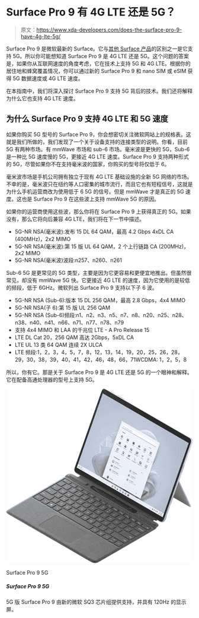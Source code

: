 # Surface Pro 9 有 4G LTE 还是 5G？

> 原文：<https://www.xda-developers.com/does-the-surface-pro-9-have-4g-lte-5g/>

Surface Pro 9 是微软最新的 Surface。它与[其他 Surface 产品](https://www.xda-developers.com/best-microsoft-surface-pcs/)的区别之一是它支持 5G。所以你可能想知道 Surface Pro 9 是 4G LTE 还是 5G。这个问题的答案是，如果你从互联网速度的角度考虑，它在技术上支持 5G 和 4G LTE。根据你的居住地和蜂窝覆盖情况，你可以通过新的 Surface Pro 9 和 nano SIM 或 eSIM 获得 5G 数据速度或 4G LTE 速度。

在本指南中，我们将深入探讨 Surface Pro 9 支持 5G 背后的技术。我们还将解释为什么它也支持 4G LTE 速度。

## 为什么 Surface Pro 9 支持 4G LTE 和 5G 速度

如果你购买 5G 型号的 Surface Pro 9，你会想密切关注微软网站上的规格表。这就是我们所做的，我们发现了一个关于设备支持的连接类型的说明。你看，目前 5G 有两种市场。有 mmWave 市场和 sub-6 市场。毫米波是更快的 5G，Sub-6 是一种比 5G 速度慢的 5G，更接近 4G LTE 速度。Surface Pro 9 支持两种形式的 5G，尽管如果你不在支持毫米波的国家，你购买的型号将仅低于 6。

毫米波市场是手机公司拥有独立于现有 4G LTE 基础设施的全新 5G 网络的市场。不幸的是，毫米波只在纽约等人口密集的城市流行，而且它也有短程信号，这就是为什么手机运营商改为使用低于 6 5G 的信号。但是 mmWave 才是真正的 5G 速度。这也是 Surface Pro 9 在这些波上支持 mmWave 5G 的原因。

如果你的运营商使用这些波，那么你将在 Surface Pro 9 上获得真正的 5G。如果没有，那么它将向后兼容 4G LTE，我们将在下一节中描述。

*   5G-NR NSA(毫米波):发布 15 DL 64 QAM，最高 4.2 Gbps 4xDL CA (400MHz)，2x2 MIMO
*   5G-NR NSA(毫米波):第 15 版 UL 64 QAM，2 个上行链路 CA (200MHz)，2x2 MIMO
*   5G-NR NSA(毫米波)波段:n257、n260、n261

Sub-6 5G 是更常见的 5G 类型，主要是因为它更容易和更便宜地推出。但虽然很常见，却没有 mmWave 5G 快。它更接近 4G LTE 的速度，因为它使用的是较低的频段，低于 6GHz。微软列出 Surface Pro 9 支持以下子 6 波。

*   5G-NR NSA (Sub-6):版本 15 DL 256 QAM，最高 2.8 Gbps，4x4 MIMO
*   5G-NR NSA(子 6):第 15 版 UL 256 QAM
*   5G-NR NSA (Sub-6)频段:n1、n2、n3、n5、n7、n8、n20、n25、n28、n38、n40、n41、n66、n71、n77、n78、n79
*   支持 4x4 MIMO 和 LAA 的千兆位 LTE - A Pro Release 15
*   LTE DL Cat 20，256 QAM 高达 2Gbps，5xDL CA
*   LTE UL 13 类 64 QAM 连续 2X ULCA
*   LTE 频段:1，2，3，4，5，7，8，12，13，14，19，20，25，26，28，29，30，38，39，40，41，42，46，48，66，71WCDMA: 1，2，5，8

所以，你有它。那是关于 Surface Pro 9 是 4G LTE 还是 5G 的一个眼神和解释。它在配备高通处理器的型号上支持 5G。

 <picture>![The Surface Pro 9 with 5G is powered by the new Microsoft SQ3 chipset and it has a 120Hz display.](img/e30e5e5992565041d1922a71a246db88.png)</picture> 

Surface Pro 9 5G

##### Surface Pro 9 5G

5G 版 Surface Pro 9 由新的微软 SQ3 芯片组提供支持，并具有 120Hz 的显示屏。